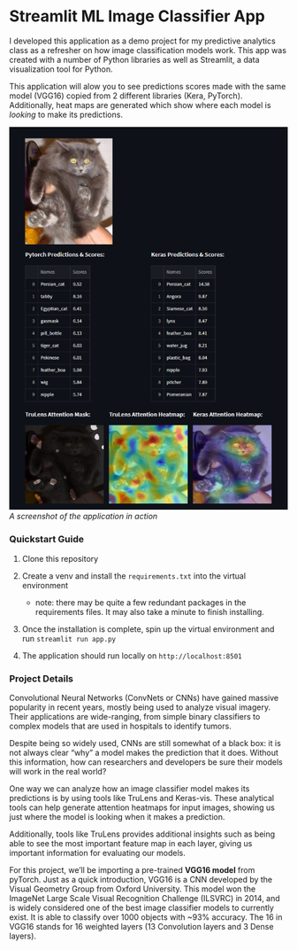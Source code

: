 # Streamlit ML Image Classifier App
I developed this application as a demo project for my predictive analytics class as a refresher on how image classification models work. This app was created with a number of Python libraries as well as Streamlit, a data visualization tool for Python.

This application will alow you to see predictions scores made with the same model (VGG16) copied from 2 different libraries (Kera, PyTorch). Additionally, heat maps are generated which show where each model is <i>looking</i> to make its predictions.

<img src="application_picture.PNG"></img>
<i>A screenshot of the application in action</i>

### Quickstart Guide
1. Clone this repository
2. Create a venv and install the ```requirements.txt``` into the virtual environment
    - note: there may be quite a few redundant packages in the requirements files. It may also take a minute to finish installing.

3. Once the installation is complete, spin up the virtual environment and run ```streamlit run app.py```
4. The application should run locally on ```http://localhost:8501```

### Project Details

Convolutional Neural Networks (ConvNets or CNNs) have gained massive popularity in recent years, mostly being used to analyze visual imagery. Their applications are wide-ranging, from simple binary classifiers to complex models that are used in hospitals to identify tumors. 

Despite being so widely used, CNNs are still somewhat of a black box: it is not always clear “why” a model makes the prediction that it does. Without this information, how can researchers and developers be sure their models will work in the real world?

One way we can analyze how an image classifier model makes its predictions is by using tools like TruLens and Keras-vis. These analytical tools can help generate attention heatmaps for input images, showing us just where the model is looking when it makes a prediction. 

Additionally, tools like TruLens provides additional insights such as being able to see the most important feature map in each layer, giving us important information for evaluating our models.

For this project, we’ll be importing a pre-trained <b>VGG16 model</b> from pyTorch. Just as a quick introduction, VGG16 is a CNN developed by the Visual Geometry Group from Oxford University. This model won the ImageNet Large Scale Visual Recognition Challenge (ILSVRC) in 2014, and is widely considered one of the best image classifier models to currently exist. It is able to classify over 1000 objects with ~93% accuracy. The 16 in VGG16 stands for 16 weighted layers (13 Convolution layers and 3 Dense layers).